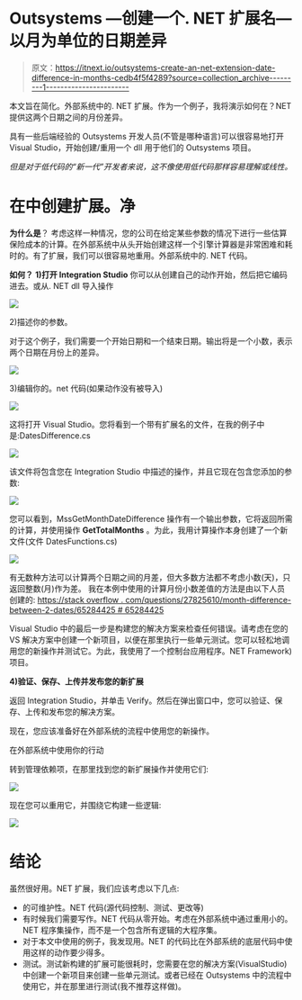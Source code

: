# Outsystems —创建一个. NET 扩展名—以月为单位的日期差异

> 原文：<https://itnext.io/outsystems-create-an-net-extension-date-difference-in-months-cedb4f5f4289?source=collection_archive---------1----------------------->

本文旨在简化。外部系统中的. NET 扩展。作为一个例子，我将演示如何在？NET 提供这两个日期之间的月份差异。

具有一些后端经验的 Outsystems 开发人员(不管是哪种语言)可以很容易地打开 Visual Studio，开始创建/重用一个 dll 用于他们的 Outsystems 项目。

*但是对于低代码的“新一代”开发者来说，这不像使用低代码那样容易理解或线性。*

# **在中创建扩展。净**

**为什么是**？
考虑这样一种情况，您的公司在给定某些参数的情况下进行一些估算保险成本的计算。在外部系统中从头开始创建这样一个引擎计算器是非常困难和耗时的。有了扩展，我们可以很容易地重用。外部系统中的. NET 代码。

**如何？**
**1)打开 Integration Studio** 
你可以从创建自己的动作开始，然后把它编码进去。或从. NET dll 导入操作

![](img/8119e05b6fbb33c2f9190e6f2a3195eb.png)

2)描述你的参数。

对于这个例子，我们需要一个开始日期和一个结束日期。输出将是一个小数，表示两个日期在月份上的差异。

![](img/d3990ca1cd2202505741fc44ac56ad0e.png)

3)编辑你的。net 代码(如果动作没有被导入)

![](img/5a8418c8c97f2e5b88ca27b33338c991.png)

这将打开 Visual Studio。您将看到一个带有扩展名的文件，在我的例子中是:DatesDifference.cs

![](img/e338f8fca9b1989d38c36f9cb77291d7.png)

该文件将包含您在 Integration Studio 中描述的操作，并且它现在包含您添加的参数:

![](img/fd54e48b6e38fce1984d89609263ad44.png)

您可以看到，MssGetMonthDateDifference 操作有一个输出参数，它将返回所需的计算，并使用操作 **GetTotalMonths** 。为此，我用计算操作本身创建了一个新文件(文件 DatesFunctions.cs)

![](img/371d70f18cd8785fb4e2150fcf68d666.png)

有无数种方法可以计算两个日期之间的月差，但大多数方法都不考虑小数(天)，只返回整数(月)作为差。
我在本例中使用的计算月份小数差值的方法是由以下人员创建的:
[https://stack overflow . com/questions/27825610/month-difference-between-2-dates/65284425 # 65284425](https://stackoverflow.com/questions/27825610/month-difference-between-2-dates/65284425#65284425)

Visual Studio 中的最后一步是构建您的解决方案来检查任何错误。请考虑在您的 VS 解决方案中创建一个新项目，以便在那里执行一些单元测试。您可以轻松地调用您的新操作并测试它。为此，我使用了一个控制台应用程序。NET Framework)项目。

**4)验证、保存、上传并发布您的新扩展**

返回 Integration Studio，并单击 Verify。然后在弹出窗口中，您可以验证、保存、上传和发布您的解决方案。

现在，您应该准备好在外部系统的流程中使用您的新操作。

在外部系统中使用你的行动

转到管理依赖项，在那里找到您的新扩展操作并使用它们:

![](img/063ed55f10b9790956c03c673b3ab94d.png)

现在您可以重用它，并围绕它构建一些逻辑:

![](img/2998c99ee6091ec428b32af9ecd8f9d6.png)

# **结论**

虽然很好用。NET 扩展，我们应该考虑以下几点:

*   的可维护性。NET 代码(源代码控制、测试、更改等)
*   有时候我们需要写作。NET 代码从零开始。考虑在外部系统中通过重用小的。NET 程序集操作，而不是一个包含所有逻辑的大程序集。
*   对于本文中使用的例子，我发现用。NET 的代码比在外部系统的底层代码中使用这样的动作要少得多。
*   测试。测试新构建的扩展可能很耗时，您需要在您的解决方案(VisualStudio)中创建一个新项目来创建一些单元测试。或者已经在 Outsystems 中的流程中使用它，并在那里进行测试(我不推荐这样做)。